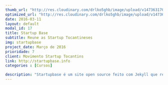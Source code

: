 ```yaml
---
thumb_url: "http://res.cloudinary.com/drlko5ghb/image/upload/v1473631709/vyrazv7fq2dzx3khqwyf.png"
optimized_url: "http://res.cloudinary.com/drlko5ghb/image/upload/v1473631716/xurft2gyadgdbie2mj77.png"
date: 2016-03-11
layout: default
modal_id: 17
title: Startup Base
subtitle: Reune as Startup Tocantineses
img: startupbase
project_date: Março de 2016
prioridade: 7
client: Movimento Startup Tocantins
link: http://startupbase.info
categories : [Cursos]

description: "Startupbase é um site open source feito com Jekyll que reune as principais startups tocantineses. Reunimos informações sobre o movimento e links úteis ao ecosistema"
---
```



